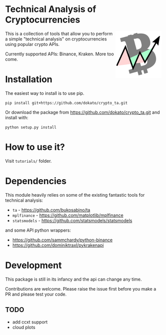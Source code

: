 Technical Analysis of Cryptocurrencies
======================================

<img src="images/logo.svg" align="right" alt="CryptoTAlogo" width="150" />

This is a collection of tools that allow you to perform a simple
"technical analysis" on cryptocurrencies using popular crypto APIs.

Currently supported APIs: Binance, Kraken. More too come.

# Installation

The easiest way to install is to use pip.

```
pip install git+https://github.com/dokato/crypto_ta.git
```

Or download the package from https://github.com/dokato/crypto_ta.git and install with:

```
python setup.py install
```

# How to use it?

Visit `tutorials/` folder.

# Dependencies

This module heavily relies on some of the existing fantastic tools
for technical analysis:

- `ta` - https://github.com/bukosabino/ta
- `mplfinance` - https://github.com/matplotlib/mplfinance
- `statsmodels` - https://github.com/statsmodels/statsmodels

and some API python wrappers:

- https://github.com/sammchardy/python-binance
- https://github.com/dominiktraxl/pykrakenapi

# Development

This package is still in its infancy and the api can change any time.

Contributions are welcome. Please raise the issue first before you make a PR and please test your code.

## TODO

- add ccxt support
- cloud plots
